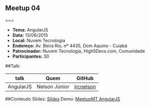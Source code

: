 ## Meetup 04
===
* **Tema:** AngularJS
* **Data:** 13/06/2015
* **Local:** Nuvem Tecnologia
* **Endereço:** Av. Beira Rio, nº 4435, Dom Aquino - Cuiabá
* **Patrocinador:** Nuvem Tecnologia, High5Devs.com, Comunidade
* **Participantes:** 30

##Talk:

| talk           | Quem          | GitHub
|----------------|---------------|---------------
| AngularJS | Nelson Júnior | [ircnelson](https://github.com/ircnelson)

##Conteudo
Slides: [Slides](http://slides.com/nelsoncorreav-junior/deck#/)
Demo: [MeetupMT AngularJS](https://github.com/ircnelson/meetup-mt-angularjs)
